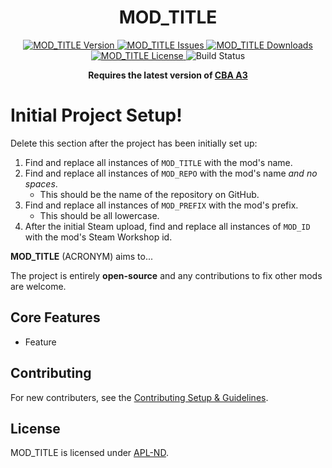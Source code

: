 <!-- If you want to make changes to this README, you need to also modify the README.md in the docs folder as well -->

<h1 align="center">MOD_TITLE</h1>
<p align="center">
    <a href="https://github.com/DartRuffian/MOD_REPO/releases/latest">
        <img src="https://img.shields.io/badge/Version-0.0.0.0-blue?style=flat-square" alt="MOD_TITLE Version">
    </a>
    <a href="https://github.com/DartRuffian/MOD_REPO/issues">
        <img src="https://img.shields.io/github/issues-raw/DartRuffian/MOD_REPO.svg?style=flat-square&label=Issues" alt="MOD_TITLE Issues">
    </a>
    <a href="https://steamcommunity.com/sharedfiles/filedetails/?id=MOD_ID">
        <img src="https://img.shields.io/steam/downloads/MOD_ID.svg?style=flat-square&label=Downloads" alt="MOD_TITLE Downloads">
    </a>
    <a href="https://github.com/DartRuffian/MOD_REPO/blob/master/LICENSE">
        <img src="https://img.shields.io/badge/License-APL ND-red?style=flat-square" alt="MOD_TITLE License">
    </a>
    <img src="https://img.shields.io/github/actions/workflow/status/DartRuffian/MOD_REPO/Hemtt.yml?style=flat-square&label=Build
    " alt="Build Status">
</p>

<p align="center">
    <b>Requires the latest version of <a href="https://github.com/CBATeam/CBA_A3/releases/latest">CBA A3</a></b>
</p>

# Initial Project Setup!
Delete this section after the project has been initially set up:
1. Find and replace all instances of `MOD_TITLE` with the mod's name.
2. Find and replace all instances of `MOD_REPO` with the mod's name *and no spaces*.
   - This should be the name of the repository on GitHub.
3. Find and replace all instances of `MOD_PREFIX` with the mod's prefix.
   - This should be all lowercase.
4. After the initial Steam upload, find and replace all instances of `MOD_ID` with the mod's Steam Workshop id.

**MOD_TITLE** (ACRONYM) aims to...

The project is entirely **open-source** and any contributions to fix other mods are welcome.

## Core Features
- Feature

## Contributing
For new contributers, see the [Contributing Setup & Guidelines](./.github/CONTRIBUTING.md).

## License
MOD_TITLE is licensed under [APL-ND](./LICENSE.md).